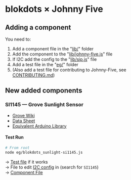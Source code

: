 # blokdots × Johnny Five


## Adding a component

You need to:
1. Add a component file in the "[lib/](lib/)" folder
2. Add the component to the "[lib/johnny-five.js](lib/johnny-five.js)" file
3. If I2C add the config to the "[lib/sip.js](lib/sip.js)" file
4. Add a test file in the "[eg/](eg/)" folder
5. (Also add a test file for contributing to Johnny-Five, see [CONTRIBUTING.md](CONTRIBUTING.md))


## New added components

### SI1145 — Grove Sunlight Sensor

* [Grove Wiki](https://wiki.seeedstudio.com/Grove-Sunlight_Sensor/) 
* [Data Sheet](https://files.seeedstudio.com/wiki/Grove-Sunlight_Sensor/res/Si1145-46-47.pdf)
* [Equivalent Arduino Library](https://github.com/adafruit/Adafruit_SI1145_Library/blob/master/Adafruit_SI1145.cpp)


#### Test Run

```sh
# From root 
node eg/blokdots_sunlight-si1145.js
```

→ [Test file](eg/blokdots_sunlight-si1145.js) if it works\
→ File to edit [I2C config](lib/sip.js) in (search for `SI1145`)\
→ [Component File](lib/blokdots_sunlight.js)